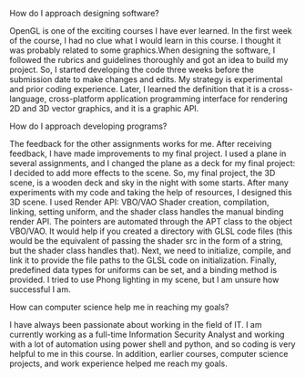 How do I approach designing software?

OpenGL is one of the exciting courses I have ever learned. In the first week of the course, I had no clue what I would learn in this course. I thought it was probably related to some graphics.When designing the software, I followed the rubrics and guidelines thoroughly and got an idea to build my project. So, I started developing the code three weeks before the submission date to make changes and edits. My strategy is experimental and prior coding experience. Later, I learned the definition that it is a cross-language, cross-platform application programming interface for rendering 2D and 3D vector graphics, and it is a graphic API. 

How do I approach developing programs?

The feedback for the other assignments works for me. After receiving feedback, I have made improvements to my final project.
I used a plane in several assignments, and I changed the plane as a deck for my final project: I decided to add more effects to the scene. So, my final project, the 3D scene, is a wooden deck and sky in the night with some starts. After many experiments with my code and taking the help of resources, I designed this 3D scene. 
I used Render API: VBO/VAO
Shader creation, compilation, linking, setting uniform, and the shader class handles the manual
binding render API. The pointers are automated through the APT class to the object VBO/VAO. It would help if you created a directory with GLSL code files (this would be the equivalent of passing the shader src in the form of a string, but the shader class handles that). Next, we need to initialize, compile, and link it to provide the file paths to the GLSL code on initialization. Finally, predefined data types for uniforms can be set, and a binding method is provided. I tried to use Phong lighting in my scene, but I am unsure how successful I am. 

How can computer science help me in reaching my goals?

I have always been passionate about working in the field of IT. I am currently working as a full-time Information Security Analyst and working with a lot of automation using power shell and python, and so coding is very helpful to me in this course. In addition, earlier courses, computer science projects, and work experience helped me reach my goals. 
